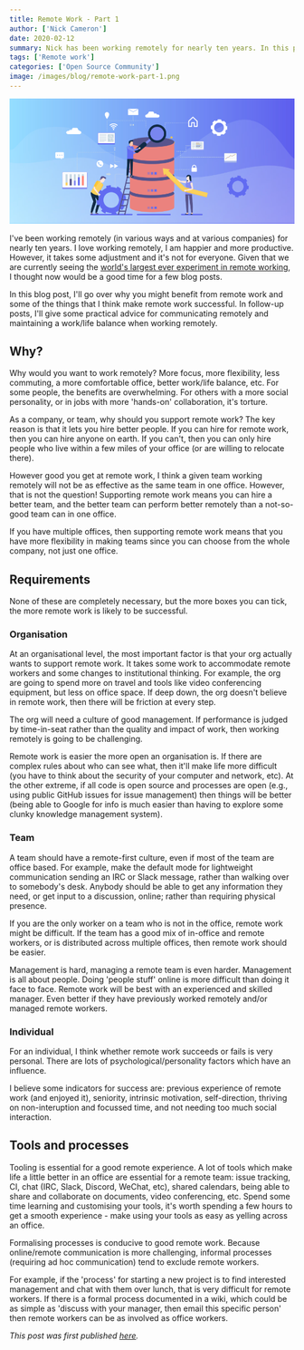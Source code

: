 ```yaml
---
title: Remote Work - Part 1
author: ['Nick Cameron']
date: 2020-02-12
summary: Nick has been working remotely for nearly ten years. In this post, he introduces why you might benefit from remote work and some of the things that make remote work successful.
tags: ['Remote work']
categories: ['Open Source Community']
image: /images/blog/remote-work-part-1.png
---
```


![Remote Work](media/remote-work-part-1.png)

I've been working remotely (in various ways and at various companies) for nearly ten years. I love working remotely, I am happier and more productive. However, it takes some adjustment and it's not for everyone. Given that we are currently seeing the [world's largest ever experiment in remote working](https://www.latimes.com/business/story/2020-02-03/chinese-businesses-turn-to-remote-work-coronavirus), I thought now would be a good time for a few blog posts.

In this blog post, I'll go over why you might benefit from remote work and some of the things that I think make remote work successful. In follow-up posts, I'll give some practical advice for communicating remotely and maintaining a work/life balance when working remotely.

## Why?

Why would you want to work remotely? More focus, more flexibility, less commuting, a more comfortable office, better work/life balance, etc. For some people, the benefits are overwhelming. For others with a more social personality, or in jobs with more 'hands-on' collaboration, it's torture.

As a company, or team, why should you support remote work? The key reason is that it lets you hire better people. If you can hire for remote work, then you can hire anyone on earth. If you can't, then you can only hire people who live within a few miles of your office (or are willing to relocate there).

However good you get at remote work, I think a given team working remotely will not be as effective as the same team in one office. However, that is not the question! Supporting remote work means you can hire a better team, and the better team can perform better remotely than a not-so-good team can in one office.

If you have multiple offices, then supporting remote work means that you have more flexibility in making teams since you can choose from the whole company, not just one office.

## Requirements

None of these are completely necessary, but the more boxes you can tick, the more remote work is likely to be successful.

### Organisation

At an organisational level, the most important factor is that your org actually wants to support remote work. It takes some work to accommodate remote workers and some changes to institutional thinking. For example, the org are going to spend more on travel and tools like video conferencing equipment, but less on office space. If deep down, the org doesn't believe in remote work, then there will be friction at every step.

The org will need a culture of good management. If performance is judged by time-in-seat rather than the quality and impact of work, then working remotely is going to be challenging.

Remote work is easier the more open an organisation is. If there are complex rules about who can see what, then it'll make life more difficult (you have to think about the security of your computer and network, etc). At the other extreme, if all code is open source and processes are open (e.g., using public GitHub issues for issue management) then things will be better (being able to Google for info is much easier than having to explore some clunky knowledge management system).

### Team

A team should have a remote-first culture, even if most of the team are office based. For example, make the default mode for lightweight communication sending an IRC or Slack message, rather than walking over to somebody's desk. Anybody should be able to get any information they need, or get input to a discussion, online; rather than requiring physical presence.

If you are the only worker on a team who is not in the office, remote work might be difficult. If the team has a good mix of in-office and remote workers, or is distributed across multiple offices, then remote work should be easier.

Management is hard, managing a remote team is even harder. Management is all about people. Doing 'people stuff' online is more difficult than doing it face to face. Remote work will be best with an experienced and skilled manager. Even better if they have previously worked remotely and/or managed remote workers.

### Individual

For an individual, I think whether remote work succeeds or fails is very personal. There are lots of psychological/personality factors which have an influence.

I believe some indicators for success are: previous experience of remote work (and enjoyed it), seniority, intrinsic motivation, self-direction, thriving on non-interuption and focussed time, and not needing too much social interaction.

## Tools and processes

Tooling is essential for a good remote experience. A lot of tools which make life a little better in an office are essential for a remote team: issue tracking, CI, chat (IRC, Slack, Discord, WeChat, etc), shared calendars, being able to share and collaborate on documents, video conferencing, etc. Spend some time learning and customising your tools, it's worth spending a few hours to get a smooth experience - make using your tools as easy as yelling across an office.

Formalising processes is conducive to good remote work. Because online/remote communication is more challenging, informal processes (requiring ad hoc communication) tend to exclude remote workers.

For example, if the 'process' for starting a new project is to find interested management and chat with them over lunch, that is very difficult for remote workers. If there is a formal process documented in a wiki, which could be as simple as 'discuss with your manager, then email this specific person' then remote workers can be as involved as office workers.

*This post was first published [here](https://www.ncameron.org/blog/remote-work-part-1/).*
